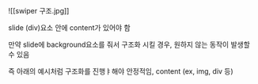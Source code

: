 ![[swiper 구조.jpg]]


slide (div)요소 안에 content가 있어야 함

만약 slide에 background요소를 줘서 구조화 시킬 경우, 원하지 않는 동작이 발생할 수 있음

즉 아래의 예시처럼 구조화를 진행ㅑ해야 안정적임,
<container>
	<wrapper>
		<slide>
			content (ex, img, div 등)
		</slide>
	</wrapper>
</container>